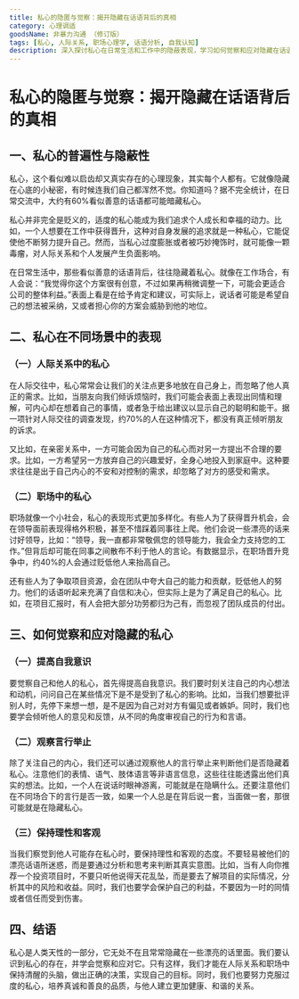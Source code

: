 ```yaml
---
title: 私心的隐匿与觉察：揭开隐藏在话语背后的真相
category: 心理调适
goodsName: 非暴力沟通 （修订版）
tags: [私心, 人际关系, 职场心理学, 话语分析, 自我认知]
description: 深入探讨私心在日常生活和工作中的隐蔽表现，学习如何觉察和应对隐藏在话语背后的私心，以促进更健康的沟通和人际关系。
---
```


# 私心的隐匿与觉察：揭开隐藏在话语背后的真相

## 一、私心的普遍性与隐蔽性
私心，这个看似难以启齿却又真实存在的心理现象，其实每个人都有。它就像隐藏在心底的小秘密，有时候连我们自己都浑然不觉。你知道吗？据不完全统计，在日常交流中，大约有60%看似善意的话语都可能暗藏私心。

私心并非完全是贬义的，适度的私心能成为我们追求个人成长和幸福的动力。比如，一个人想要在工作中获得晋升，这种对自身发展的追求就是一种私心，它能促使他不断努力提升自己。然而，当私心过度膨胀或者被巧妙掩饰时，就可能像一颗毒瘤，对人际关系和个人发展产生负面影响。

在日常生活中，那些看似善意的话语背后，往往隐藏着私心。就像在工作场合，有人会说：“我觉得你这个方案很有创意，不过如果再稍微调整一下，可能会更适合公司的整体利益。”表面上看是在给予肯定和建议，可实际上，说话者可能是希望自己的想法被采纳，又或者担心你的方案会威胁到他的地位。

## 二、私心在不同场景中的表现

### （一）人际关系中的私心
在人际交往中，私心常常会让我们的关注点更多地放在自己身上，而忽略了他人真正的需求。比如，当朋友向我们倾诉烦恼时，我们可能会表面上表现出同情和理解，可内心却在想着自己的事情，或者急于给出建议以显示自己的聪明和能干。据一项针对人际交往的调查发现，约70%的人在这种情况下，都没有真正倾听朋友的诉求。

又比如，在亲密关系中，一方可能会因为自己的私心而对另一方提出不合理的要求。比如，一方希望另一方放弃自己的兴趣爱好，全身心地投入到家庭中。这种要求往往是出于自己内心的不安和对控制的需求，却忽略了对方的感受和需求。

### （二）职场中的私心
职场就像一个小社会，私心的表现形式更加多样化。有些人为了获得晋升机会，会在领导面前表现得格外积极，甚至不惜踩着同事往上爬。他们会说一些漂亮的话来讨好领导，比如：“领导，我一直都非常敬佩您的领导能力，我会全力支持您的工作。”但背后却可能在同事之间散布不利于他人的言论。有数据显示，在职场晋升竞争中，约40%的人会通过贬低他人来抬高自己。

还有些人为了争取项目资源，会在团队中夸大自己的能力和贡献，贬低他人的努力。他们的话语听起来充满了自信和决心，但实际上是为了满足自己的私心。比如，在项目汇报时，有人会把大部分功劳都归为己有，而忽视了团队成员的付出。

## 三、如何觉察和应对隐藏的私心

### （一）提高自我意识
要觉察自己和他人的私心，首先得提高自我意识。我们要时刻关注自己的内心想法和动机，问问自己在某些情况下是不是受到了私心的影响。比如，当我们想要批评别人时，先停下来想一想，是不是因为自己对对方有偏见或者嫉妒。同时，我们也要学会倾听他人的意见和反馈，从不同的角度审视自己的行为和言语。

### （二）观察言行举止
除了关注自己的内心，我们还可以通过观察他人的言行举止来判断他们是否隐藏着私心。注意他们的表情、语气、肢体语言等非语言信息，这些往往能透露出他们真实的想法。比如，一个人在说话时眼神游离，可能就是在隐瞒什么。还要注意他们在不同场合下的言行是否一致，如果一个人总是在背后说一套，当面做一套，那很可能就是在隐藏私心。

### （三）保持理性和客观
当我们察觉到他人可能存在私心时，要保持理性和客观的态度。不要轻易被他们的漂亮话语所迷惑，而是要通过分析和思考来判断其真实意图。比如，当有人向你推荐一个投资项目时，不要只听他说得天花乱坠，而是要去了解项目的实际情况，分析其中的风险和收益。同时，我们也要学会保护自己的利益，不要因为一时的同情或者信任而受到伤害。

## 四、结语
私心是人类天性的一部分，它无处不在且常常隐藏在一些漂亮的话里面。我们要认识到私心的存在，并学会觉察和应对它。只有这样，我们才能在人际关系和职场中保持清醒的头脑，做出正确的决策，实现自己的目标。同时，我们也要努力克服过度的私心，培养真诚和善良的品质，与他人建立更加健康、和谐的关系。